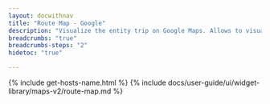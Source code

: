 ```yaml
---
layout: docwithnav
title: "Route Map - Google"
description: "Visualize the entity trip on Google Maps. Allows to visualize location history. Use the Trip Animation widget for advanced features."
breadcrumbs: "true"
breadcrumbs-steps: "2"
hidetoc: "true"

---
```

{% include get-hosts-name.html %}
{% include docs/user-guide/ui/widget-library/maps-v2/route-map.md %}

